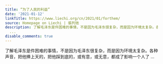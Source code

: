 ```yaml
---
title: “为了人民的利益”
date: '2021-01-12'
linkTitle: https://www.liechi.org/cn/2021/01/forthem/
source: Homepage on Liechi | 張列弛
description: 了解毛泽东是件困难的事情，不是因为毛泽东很复杂，而是因为环境太复杂。各种声音，把他捧上天的，把他踩到底的，或有意，或无意，都成了影响一个人了
  ...
disable_comments: true
---
```

了解毛泽东是件困难的事情，不是因为毛泽东很复杂，而是因为环境太复杂。各种声音，把他捧上天的，把他踩到底的，或有意，或无意，都成了影响一个人了 ...